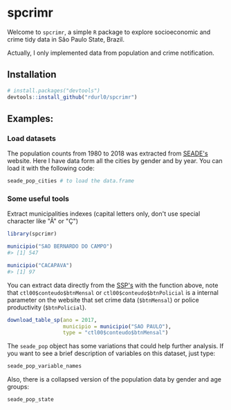 # spcrimr

Welcome to `spcrimr`, a simple `R` package to explore socioeconomic and crime tidy data in São Paulo State, Brazil.

Actually, I only implemented data from population and crime notification.

## Installation

``` r
# install.packages("devtools")
devtools::install_github("rdurl0/spcrimr")
```
## Examples:

### Load datasets

The population counts from 1980 to 2018 was extracted from [SEADE's](https://www.seade.gov.br/) website. Here I have data form all the cities by gender and by year. You can load it with the following code:

```r
seade_pop_cities # to load the data.frame
```

### Some useful tools

Extract municipalities indexes (capital letters only, don't use special character like "Ã" or "Ç")

``` r
library(spcrimr)

municipio("SAO BERNARDO DO CAMPO")
#> [1] 547

municipio("CACAPAVA")
#> [1] 97
```

You can extract data directly from the [SSP's](http://www.ssp.sp.gov.br/Estatistica/Pesquisa.aspx) with the function above, note that `ctl00$conteudo$btnMensal` or `ctl00$conteudo$btnPolicial` is a internal parameter on the website that set crime data (`$btnMensal`) or police productivity (`$btnPolicial`).


```r
download_table_sp(ano = 2017,
                  municipio = municipio("SAO PAULO"),
                  type = "ctl00$conteudo$btnMensal")
```

The `seade_pop` object has some variations that could help further analysis. If you want to see a brief description of variables on this dataset, just type:

```r
seade_pop_variable_names
```

Also, there is a collapsed version of the population data by gender and age groups:

```r
seade_pop_state
```
